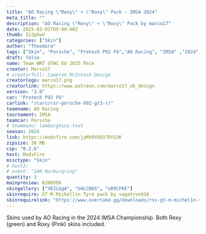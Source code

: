 ```yaml
---
title: "AO Racing \"Rexy\" + \"Roxy\" Pack - IMSA 2024"
meta_title: ""
description: "AO Racing \"Rexy\" + \"Roxy\" Pack by marco17"
date: 2025-03-01T05:00:00Z
thumb: 51JphwV
categories: ["Skin"]
author: "Theodora"
tags: ["Skin", "Porsche", "Protech P92 F6","AO Racing", "IMSA" ,"2024", "Marco17"]
draft: false
name: Team WRT GTWC EU 2025 Pack
creator: Marco17
# creatorfull: Cameron McIntosh Design
creatorlogo: marco17.png
creatorlink: https://www.patreon.com/marco17_ok_design
version: "1.0"
car: "Protech P92 F6"
carlink: "/cars/rsr-porsche-992-gt3-r/"
teamname: AO Racing
tournament: IMSA
teamcar: Porsche
# teammanu: lamborghini-text
season: 2024
link: https://modsfire.com/jyMV0YDU37Dt53K
zipsize: 30 MB
csp: "0.2.6"
host: ModsFire
misctype: "Skin"
# host2:
# event: "24H Nurburgring"
quantity: 3
mainpreview: 8JN95Ok
skingallery: ["VE2LGgA", "U4LCNGS", "oB9CFKE"]
skinrequire: GT-M Michellin Tyre pack by sagatron918
skinrequirelink: "https://www.overtake.gg/downloads/rss-gt-m-michelin-tyre-pack.74460//"
---
```


Skins used by AO Racing in the 2024 IMSA Championship. Both Rexy (green) and Roxy (Pink) skins included.

